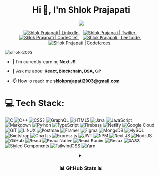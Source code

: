<h1 align="center"> Hi 👋, I'm Shlok Prajapati </h1>

<p align="center">
<img src="https://readme-typing-svg.herokuapp.com?font=Poppins&weight=700&size=28&duration=3500&pause=1000&color=A177FE&width=350&center=true&width=480&lines=%3C+Full+Stack+Developer+%2F%3E;%3C+AI+Enthusiast+%2F%3E">
</p>

<p align="center">
    <a href="https://linkedin.com/in/shlok-2003s">
      <img src="https://img.shields.io/badge/LinkedIn-%230077B5.svg?logo=linkedin&logoColor=white" alt="Shlok Prajapati | LinkedIn">
    </a>&nbsp;&nbsp;
    <a href="https://twitter.com/shlok_03">
      <img src="https://img.shields.io/badge/Twitter-%231DA1F2.svg?logo=Twitter&logoColor=%2300599C" alt="Shlok Prajapati | Twitter">
    </a>&nbsp;&nbsp;
    <a href="https://www.codechef.com/users/shlok_03">
      <img src="https://img.shields.io/badge/CodeChef-%23F7931E.svg?logo=codechef&logoColor=%FFE5B4" alt="Shlok Prajapati | CodeChef">
    </a>&nbsp;&nbsp;
    <a href="https://leetcode.com/shlok_2003s/">
      <img src="https://img.shields.io/badge/Leetcode-%23323330.svg?logo=leetcode&logoColor=orange" alt="Shlok Prajapati | Leetcode">
    </a>&nbsp;&nbsp;
    <a href="https://codeforces.com/profile/shlok_prajapati">
      <img src="https://img.shields.io/badge/Codeforces-%23E34F26.svg?logo=codeforces&logoColor=%2300f" alt="Shlok Prajapati | Codeforces">
    </a>&nbsp;&nbsp;
</p>

<p align="left"> <img src="https://komarev.com/ghpvc/?username=shlok-2003&label=Profile%20views&color=0e75b6&style=flat" alt="shlok-2003" /> </p>

- 🌱 I’m currently learning **Next JS**

- 💬 Ask me about **React, Blockchain, DSA, CP**

- 📫 How to reach me **shlokprajapati2003@gmail.com**

# 💻 Tech Stack:
![C](https://img.shields.io/badge/c-%2300599C.svg?style=for-the-badge&logo=c&logoColor=white) ![C++](https://img.shields.io/badge/c++-%2300599C.svg?style=for-the-badge&logo=c%2B%2B&logoColor=white) ![CSS3](https://img.shields.io/badge/css3-%231572B6.svg?style=for-the-badge&logo=css3&logoColor=white) ![GraphQL](https://img.shields.io/badge/-GraphQL-E10098?style=for-the-badge&logo=graphql&logoColor=white) ![HTML5](https://img.shields.io/badge/html5-%23E34F26.svg?style=for-the-badge&logo=html5&logoColor=white) ![Java](https://img.shields.io/badge/java-%23ED8B00.svg?style=for-the-badge&logo=java&logoColor=white) ![JavaScript](https://img.shields.io/badge/javascript-%23323330.svg?style=for-the-badge&logo=javascript&logoColor=%23F7DF1E) ![Markdown](https://img.shields.io/badge/markdown-%23000000.svg?style=for-the-badge&logo=markdown&logoColor=white) ![Python](https://img.shields.io/badge/python-3670A0?style=for-the-badge&logo=python&logoColor=ffdd54) ![TypeScript](https://img.shields.io/badge/typescript-%23007ACC.svg?style=for-the-badge&logo=typescript&logoColor=white) ![Firebase](https://img.shields.io/badge/firebase-%23039BE5.svg?style=for-the-badge&logo=firebase) ![Netlify](https://img.shields.io/badge/netlify-%23000000.svg?style=for-the-badge&logo=netlify&logoColor=#00C7B7) ![Google Cloud](https://img.shields.io/badge/Google%20Cloud-%234285F4.svg?style=for-the-badge&logo=google-cloud&logoColor=white) ![GIT](https://img.shields.io/badge/Git-fc6d26?style=for-the-badge&logo=git&logoColor=white) ![LINUX](https://img.shields.io/badge/Linux-FCC624?style=for-the-badge&logo=linux&logoColor=black) ![Postman](https://img.shields.io/badge/Postman-FF6C37?style=for-the-badge&logo=postman&logoColor=white) ![Framer](https://img.shields.io/badge/Framer-black?style=for-the-badge&logo=framer&logoColor=blue) 	![Figma](https://img.shields.io/badge/figma-%23F24E1E.svg?style=for-the-badge&logo=figma&logoColor=white) ![MongoDB](https://img.shields.io/badge/MongoDB-%234ea94b.svg?style=for-the-badge&logo=mongodb&logoColor=white) ![MySQL](https://img.shields.io/badge/mysql-%2300f.svg?style=for-the-badge&logo=mysql&logoColor=white) ![Bootstrap](https://img.shields.io/badge/bootstrap-%23563D7C.svg?style=for-the-badge&logo=bootstrap&logoColor=white) ![Chart.js](https://img.shields.io/badge/chart.js-F5788D.svg?style=for-the-badge&logo=chart.js&logoColor=white) ![Express.js](https://img.shields.io/badge/express.js-%23404d59.svg?style=for-the-badge&logo=express&logoColor=%2361DAFB) ![JWT](https://img.shields.io/badge/JWT-black?style=for-the-badge&logo=JSON%20web%20tokens) ![NPM](https://img.shields.io/badge/NPM-%23ED8B00.svg?style=for-the-badge&logo=npm&logoColor=white) ![Next JS](https://img.shields.io/badge/Next-black?style=for-the-badge&logo=next.js&logoColor=white) ![NodeJS](https://img.shields.io/badge/node.js-6DA55F?style=for-the-badge&logo=node.js&logoColor=white) ![GitHub](https://img.shields.io/badge/GitHub-%23121011.svg?style=for-the-badge&logo=github&logoColor=white) ![React](https://img.shields.io/badge/react-%2320232a.svg?style=for-the-badge&logo=react&logoColor=%2361DAFB) ![React Native](https://img.shields.io/badge/react_native-%2320232a.svg?style=for-the-badge&logo=react&logoColor=%2361DAFB) ![React Router](https://img.shields.io/badge/React_Router-CA4245?style=for-the-badge&logo=react-router&logoColor=white) ![Redux](https://img.shields.io/badge/redux-%23593d88.svg?style=for-the-badge&logo=redux&logoColor=white) ![SASS](https://img.shields.io/badge/SASS-hotpink.svg?style=for-the-badge&logo=SASS&logoColor=white) ![Styled Components](https://img.shields.io/badge/styled--components-DB7093?style=for-the-badge&logo=styled-components&logoColor=white) ![TailwindCSS](https://img.shields.io/badge/tailwindcss-%2338B2AC.svg?style=for-the-badge&logo=tailwind-css&logoColor=white) ![Yarn](https://img.shields.io/badge/yarn-%232C8EBB.svg?style=for-the-badge&logo=yarn&logoColor=white)

<details align="center">
  <summary font-weight="bold" ><h3>  📊 GitHub Stats 📊 </h3></summary>
  <br>
  
![](https://github-readme-stats.vercel.app/api?username=shlok-2003&theme=jolly&hide_border=false&include_all_commits=true&count_private=true)<br/>
![](https://github-readme-streak-stats.herokuapp.com/?user=shlok-2003&theme=jolly&hide_border=false)<br/>
![](https://github-readme-stats.vercel.app/api/top-langs/?username=shlok-2003&theme=jolly&hide_border=false&include_all_commits=true&count_private=true&layout=compact)<br/>
![](https://github-contributor-stats.vercel.app/api?username=shlok-2003&limit=5&theme=jolly&hide_border=false&combine_all_yearly_contributions=true)
 
 <br>
</details>
